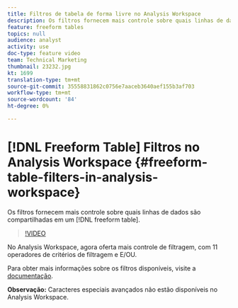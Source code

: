 ```yaml
---
title: Filtros de tabela de forma livre no Analysis Workspace
description: Os filtros fornecem mais controle sobre quais linhas de dados são compartilhadas em uma tabela de forma livre.
feature: freeform tables
topics: null
audience: analyst
activity: use
doc-type: feature video
team: Technical Marketing
thumbnail: 23232.jpg
kt: 1699
translation-type: tm+mt
source-git-commit: 35558831862c0756e7aaceb3640aef155b3af703
workflow-type: tm+mt
source-wordcount: '84'
ht-degree: 0%

---
```



# [!DNL Freeform Table] Filtros no Analysis Workspace {#freeform-table-filters-in-analysis-workspace}

Os filtros fornecem mais controle sobre quais linhas de dados são compartilhadas em um [!DNL freeform table].

>[!VIDEO](https://video.tv.adobe.com/v/23232/?quality=12)

No Analysis Workspace, agora oferta mais controle de filtragem, com 11 operadores de critérios de filtragem e E/OU.

Para obter mais informações sobre os filtros disponíveis, visite a [documentação](https://marketing.adobe.com/resources/help/en_US/analytics/analysis-workspace/pagination_filtering_sorting.html).

**Observação:** Caracteres especiais avançados não estão disponíveis no Analysis Workspace.
